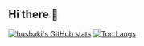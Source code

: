 ## Hi there 👋
[![husbaki's GitHub stats](https://github-readme-stats.vercel.app/api?username=husbaki)](https://github.com/husbaki/github-readme-stats) [![Top Langs](https://github-readme-stats.vercel.app/api/top-langs/?username=anuraghazra&layout=donut-vertical)](https://github.com/anuraghazra/github-readme-stats)
